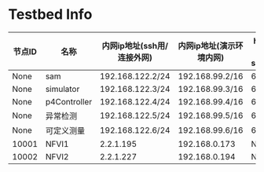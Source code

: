 # Testbed Info
|节点ID |名称           |内网ip地址(ssh用/连接外网) |内网ip地址(演示环境内网)     |host分配的sshport  |数据平面MAC地址         |
|----   |----           |----                       |----                       |----               |----                  |
|None   |sam	        |192.168.122.2/24           |192.168.99.2/16            |60002              |                      |
|None   |simulator	    |192.168.122.3/24	         |192.168.99.3/16	        |60003              |                      |
|None   |p4Controller	|192.168.122.4/24	         |192.168.99.4/16       	|60004              |                      |
|None   |异常检测	    |192.168.122.5/24	        |192.168.99.5/16        	|60005              |                      |
|None   |可定义测量 	|192.168.122.6/24	         |192.168.99.6/16       	|60006              |                      |
|10001   |NFVI1          |2.2.1.195                  |192.168.0.173             |None              |6c:b3:11:50:ec:64     |
|10002   |NFVI2          |2.2.1.227                 |192.168.0.194              |None              |6c:b3:11:50:ec:3c     |
